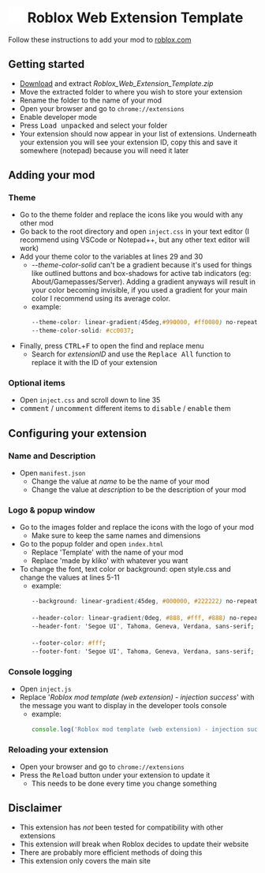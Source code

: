 # <img src="images/icon-32.png"> Roblox Web Extension Template
Follow these instructions to add your mod to <a href="https://www.roblox.com">roblox.com</a>



## Getting started
- <a href="https://github.com/TheKliko/roblox-web-extension-template/releases/download/v1.0.0/Roblox_Web_Extension_Template.zip">Download</a> and extract <var>Roblox_Web_Extension_Template.zip</var>
- Move the extracted folder to where you wish to store your extension
- Rename the folder to the name of your mod
- Open your browser and go to `chrome://extensions`
- Enable developer mode
- Press <kbd>Load unpacked</kbd> and select your folder
- Your extension should now appear in your list of extensions. Underneath your extension you will see your extension ID, copy this and save it somewhere (notepad) because you will need it later



## Adding your mod

### Theme
- Go to the theme folder and replace the icons like you would with any other mod
- Go back to the root directory and open `inject.css` in your text editor (I recommend using VSCode or Notepad++, but any other text editor will work)
- Add your theme color to the variables at lines 29 and 30
    - <var>--theme-color-solid</var> can't be a gradient because it's used for things like outlined buttons and box-shadows for active tab indicators (eg: About/Gamepasses/Server).
    Adding a gradient anyways will result in your color becoming invisible,
    if you used a gradient for your main color I recommend using its average color.
    - example:
        ```css
        --theme-color: linear-gradient(45deg,#990000, #ff0080) no-repeat;
        --theme-color-solid: #cc0037;
        ```
- Finally, press <kbd>CTRL</kbd>+<kbd>F</kbd> to open the find and replace menu
    - Search for <var>extensionID</var> and use the <kbd>Replace All</kbd> function to replace it with the ID of your extension

### Optional items
- Open `inject.css` and scroll down to line 35
- <kbd>comment</kbd> / <kbd>uncomment</kbd> different items to <kbd>disable</kbd> / <kbd>enable</kbd>  them



## Configuring your extension

### Name and Description
- Open `manifest.json`
    - Change the value at <var>name</var> to be the name of your mod
    - Change the value at <var>description</var> to be the description of your mod

### Logo & popup window
- Go to the images folder and replace the icons with the logo of your mod
    - Make sure to keep the same names and dimensions
- Go to the popup folder and open `index.html`
    - Replace 'Template' with the name of your mod
    - Replace 'made by kliko' with whatever you want
- To change the font, text color or background: open style.css and change the values at lines 5-11
    - example:
        ```css
        --background: linear-gradient(45deg, #000000, #222222) no-repeat;

        --header-color: linear-gradient(0deg, #888, #fff, #888) no-repeat;
        --header-font: 'Segoe UI', Tahoma, Geneva, Verdana, sans-serif;

        --footer-color: #fff;
        --footer-font: 'Segoe UI', Tahoma, Geneva, Verdana, sans-serif;
        ```

### Console logging
- Open `inject.js`
- Replace '<var>Roblox mod template (web extension) - injection success</var>' with the message you want to display in the developer tools console
    - example:
        ```js
        console.log('Roblox mod template (web extension) - injection success');
        ```

### Reloading your extension
- Open your browser and go to `chrome://extensions`
- Press the <kbd>Reload</kbd> button under your extension to update it
    - This needs to be done every time you change something



## Disclaimer
- This extension has *not* been tested for compatibility with other extensions
- This extension *will* break when Roblox decides to update their website
- There are probably more efficient methods of doing this
- This extension only covers the main site